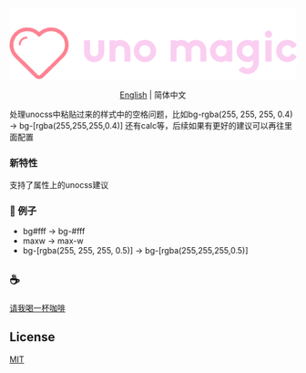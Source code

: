 <p align="center">
<img src="./assets/kv.png" alt="uno magic">
</p>
<p align="center"> <a href="./README.md">English</a> | 简体中文</p>

处理unocss中粘贴过来的样式中的空格问题，比如bg-rgba(255, 255, 255, 0.4) -> bg-[rgba(255,255,255,0.4)] 还有calc等，后续如果有更好的建议可以再往里面配置

### 新特性
支持了属性上的unocss建议

### 🌰 例子
- bg#fff -> bg-#fff
- maxw -> max-w
- bg-[rgba(255, 255, 255, 0.5)] -> bg-[rgba(255,255,255,0.5)]


## :coffee:

[请我喝一杯咖啡](https://github.com/Simon-He95/sponsor)

## License

[MIT](./license)
